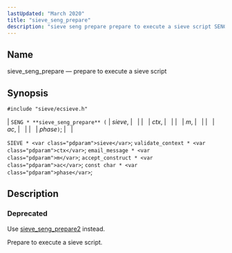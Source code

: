 ```yaml
---
lastUpdated: "March 2020"
title: "sieve_seng_prepare"
description: "sieve seng prepare prepare to execute a sieve script SENG sieve seng prepare sieve ctx m ac phase SIEVE sieve validate context ctx email message m accept construct ac const char phase Use sieve seng prepare 2 instead Prepare to execute a sieve script..."
---
```


<a name="apis.sieve_seng_prepare"></a> 
## Name

sieve_seng_prepare — prepare to execute a sieve script

## Synopsis

`#include "sieve/ecsieve.h"`

| `SENG * **sieve_seng_prepare** (` | <var class="pdparam">sieve</var>, |   |
|   | <var class="pdparam">ctx</var>, |   |
|   | <var class="pdparam">m</var>, |   |
|   | <var class="pdparam">ac</var>, |   |
|   | <var class="pdparam">phase</var>`)`; |   |

`SIEVE * <var class="pdparam">sieve</var>`;
`validate_context * <var class="pdparam">ctx</var>`;
`email_message * <var class="pdparam">m</var>`;
`accept_construct * <var class="pdparam">ac</var>`;
`const char * <var class="pdparam">phase</var>`;<a name="idp60704928"></a> 
## Description

### Deprecated

Use [sieve_seng_prepare2](/momentum/3/3-api/apis-sieve-seng-prepare-2) instead.

Prepare to execute a sieve script.